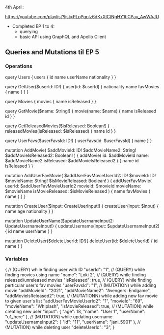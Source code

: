 4th April:

https://youtube.com/playlist?list=PLpPqplz6dKxXICtNgHY1tiCPau_AwWAJU

- Completed EP 1 to 4:
  - querying
  - basic API using GraphQL and Apollo Client

## Queries and Mutations til EP 5

### Operations

query Users {
users {
id
name
userName
nationality
}
}

query GetUser($userId: ID!) {
user(id: $userId) {
nationality
name
favMovies {
name
}
}
}

query Movies {
movies {
name
isReleased
}
}

query GetMovie($name: String!) {
movie(name: $name) {
name
isReleased
id
}
}

query GetReleasedMovies($isReleased: Boolean!) {
releasedMovies(isReleased: $isReleased) {
name
id
}
}

query UserFavs($userFavsId: ID!) {
userFavs(id: $userFavsId) {
name
}
}

mutation AddMovie(
$addMovieId: ID!
$addMovieName2: String!
$addMovieIsReleased2: Boolean!
) {
addMovie(
id: $addMovieId
name: $addMovieName2
isReleased: $addMovieIsReleased2
) {
name
id
isReleased
}
}

mutation AddUserFavMovie(
$addUserFavMovieUserId2: ID!
$movieId: ID!
$movieName: String!
$isMovieReleased: Boolean!
) {
addUserFavMovie(
userId: $addUserFavMovieUserId2
movieId: $movieId
movieName: $movieName
isMovieReleased: $isMovieReleased
) {
name
favMovies {
name
}
}
}

mutation CreateUser($input: CreateUserInput!) {
createUser(input: $input) {
name
age
nationality
}
}

mutation UpdateUserName($updateUsernameInput2: UpdateUsernameInput!) {
updateUsername(input: $updateUsernameInput2) {
id
name
userName
}
}

mutation DeleteUser($deleteUserId: ID!){
deleteUser(id: $deleteUserId) {
id
name
}
}

### Variables

{
// (QUERY) while finding user with ID
"userId": "1",
// (QUERY) while finding movies using name
"name": "Loki 2",
// (QUERY) while finding released/unreleased movies
"isReleased": true,
// (QUERY) while finding perticular user's fav movies
"userFavsId": "1",
// (MUTATION) while adding movie
"addMovieId": "2021",
"addMovieName2": "Avengers: Endgame",
"addMovieIsReleased2": true,
// (MUTATIONN) while adding new fav movie to given user's list
"addUserFavMovieUserId2": "1",
"movieId": "69",
"movieName": "Whiplash",
"isMovieReleased": true,
// (MUTATION) while creating new user
"input": {
"age": 18,
"name": "User 1",
"userName": "u1_here"
},
// (MUTATION) while updating username
"updateUsernameInput2": {
"id": "11",
"userName": "jani_5901"
},
// (MUTATION) while deleting user
"deleteUserId": "3",
}
